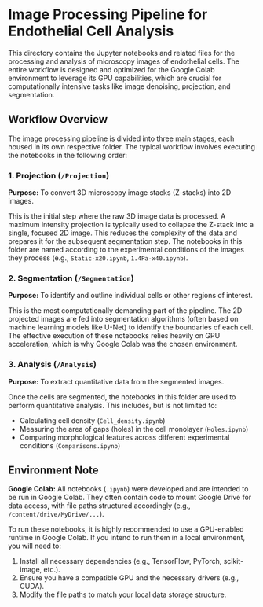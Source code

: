 # Image Processing Pipeline for Endothelial Cell Analysis

This directory contains the Jupyter notebooks and related files for the processing and analysis of microscopy images of endothelial cells. The entire workflow is designed and optimized for the Google Colab environment to leverage its GPU capabilities, which are crucial for computationally intensive tasks like image denoising, projection, and segmentation.

## Workflow Overview

The image processing pipeline is divided into three main stages, each housed in its own respective folder. The typical workflow involves executing the notebooks in the following order:

### 1. Projection (`/Projection`)

**Purpose:** To convert 3D microscopy image stacks (Z-stacks) into 2D images.

This is the initial step where the raw 3D image data is processed. A maximum intensity projection is typically used to collapse the Z-stack into a single, focused 2D image. This reduces the complexity of the data and prepares it for the subsequent segmentation step. The notebooks in this folder are named according to the experimental conditions of the images they process (e.g., `Static-x20.ipynb`, `1.4Pa-x40.ipynb`).

### 2. Segmentation (`/Segmentation`)

**Purpose:** To identify and outline individual cells or other regions of interest.

This is the most computationally demanding part of the pipeline. The 2D projected images are fed into segmentation algorithms (often based on machine learning models like U-Net) to identify the boundaries of each cell. The effective execution of these notebooks relies heavily on GPU acceleration, which is why Google Colab was the chosen environment.

### 3. Analysis (`/Analysis`)

**Purpose:** To extract quantitative data from the segmented images.

Once the cells are segmented, the notebooks in this folder are used to perform quantitative analysis. This includes, but is not limited to:
- Calculating cell density (`Cell_density.ipynb`)
- Measuring the area of gaps (holes) in the cell monolayer (`Holes.ipynb`)
- Comparing morphological features across different experimental conditions (`Comparisons.ipynb`)

## Environment Note

**Google Colab:** All notebooks (`.ipynb`) were developed and are intended to be run in Google Colab. They often contain code to mount Google Drive for data access, with file paths structured accordingly (e.g., `/content/drive/MyDrive/...`).

To run these notebooks, it is highly recommended to use a GPU-enabled runtime in Google Colab. If you intend to run them in a local environment, you will need to:
1.  Install all necessary dependencies (e.g., TensorFlow, PyTorch, scikit-image, etc.).
2.  Ensure you have a compatible GPU and the necessary drivers (e.g., CUDA).
3.  Modify the file paths to match your local data storage structure.
